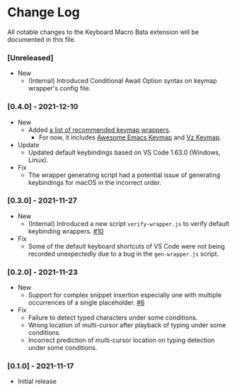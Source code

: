 # Change Log

All notable changes to the Keyboard Macro Bata extension will be documented in this file.

### [Unreleased]
- New
  - (Internal) Introduced Conditional Await Option syntax on keymap wrapper's config file.

### [0.4.0] - 2021-12-10
- New
  - Added [a list of recommended keymap wrappers](keymap-wrapper/README.md).
    - For now, it includes [Awesome Emacs Keymap](https://marketplace.visualstudio.com/items?itemName=tuttieee.emacs-mcx) and [Vz Keymap](https://marketplace.visualstudio.com/items?itemName=tshino.vz-like-keymap).
- Update
  - Updated default keybindings based on VS Code 1.63.0 (Windows, Linux).
- Fix
  - The wrapper generating script had a potential issue of generating keybindings for macOS in the incorrect order.

### [0.3.0] - 2021-11-27
- New
  - (Internal) Introduced a new script `verify-wrapper.js` to verify default keybinding wrappers. [#10](https://github.com/tshino/vscode-kb-macro/issues/10)
- Fix
  - Some of the default keyboard shortcuts of VS Code were not being recorded unexpectedly due to a bug in the `gen-wrapper.js` script.

### [0.2.0] - 2021-11-23
- New
  - Support for complex snippet insertion especially one with multiple occurrences of a single placeholder. [#6](https://github.com/tshino/vscode-kb-macro/issues/6)
- Fix
  - Failure to detect typed characters under some conditions.
  - Wrong location of multi-cursor after playback of typing under some conditions.
  - Incorrect prediction of multi-cursor location on typing detection under some conditions.

### [0.1.0] - 2021-11-17
- Initial release
